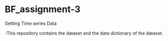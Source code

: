 # BF_assignment-3
Getting Time series Data

-This repository contains the dataset and the data dictionary of the dataset.
